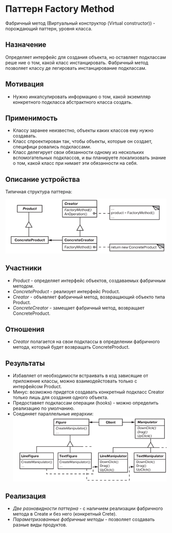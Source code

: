 # Паттерн Factory Method

Фабричный метод  (Виртуальный конструктор (Virtual constructor)) - порождающий паттерн, уровня класса.

## Назначение

Определяет интерфейс для создания объекта, но оставляет подклассам реше  ние о том, какой класс инстанцировать. Фабричный метод позволяет классу де  легировать инстанцирование подклассам.

## Мотивация

* Нужно инкапсулировать информацию о том, какой экземпляр конкретного подкласса абстрактного класса создать.

## Применимость

* Классу заранее неизвестно, объекты каких классов ему нужно создавать.
* Класс спроектирован так, чтобы объекты, которые он создает, специфици  ровались подклассами.
* Класс делегирует свои обязанности одному из нескольких вспомогательных  подклассов, и вы планируете локализовать знание о том, какой класс при  нимает эти обязанности на себя.

## Описание устройства

Типичная структура паттерна:

![1733735278002](images/desrciption/1733735278002.png)

## Участники

* *Product* - определяет интерфейс объектов, создаваемых фабричным методом.
* *ConcreteProduct* - реализует интерфейс Product.
* *Creator* - объявляет фабричный метод, возвращающий объекто типа Product.
* *ConcreteCreator* - замещает фабричный метод, возвращает ConcreteProduct.

## Отношения

* *Creator* полагается на свои подклассы в определении фабричного метода, который будет возвращать ConcreteProduct.

## Результаты

* Избавляет от необходимости встраивать в код зависящие от приложение классы, можно взаимодейстовать только с интерфейсом Product.
* Минус: возможно придется создавать конкретный подкласс Creator только лишь для создания одного объекта.
* Предоставяет подклассам операции (hooks) - можно определить реализацию по умолчанию.
* Соединяет параллельные иерархии:![1733736431795](images/desrciption/1733736431795.png)

## Реализация

* *Две разновидности паттерна* - с наличием реализации фабричного метода в Create и без него (конкретный Crete).
* *Параметризованные фабричные методы* - позволяет создавать разные виды продуктов.
